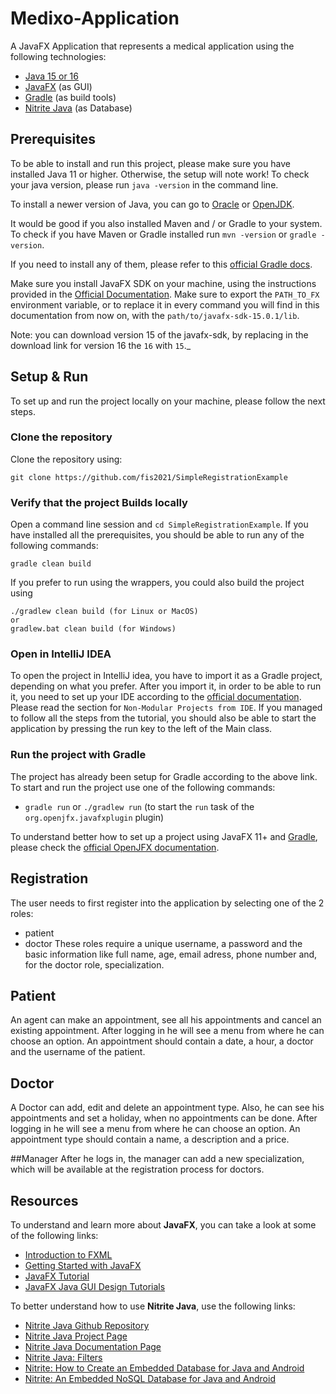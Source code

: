 # Medixo-Application
A JavaFX Application that represents a medical application using the following technologies:
* [Java 15 or 16](https://www.oracle.com/java/technologies/javase-downloads.html)
* [JavaFX](https://openjfx.io/openjfx-docs/) (as GUI)
* [Gradle](https://gradle.org/) (as build tools)
* [Nitrite Java](https://www.dizitart.org/nitrite-database.html) (as Database)

## Prerequisites
To be able to install and run this project, please make sure you have installed Java 11 or higher. Otherwise, the setup will note work!
To check your java version, please run `java -version` in the command line.

To install a newer version of Java, you can go to [Oracle](https://www.oracle.com/java/technologies/javase-downloads.html) or [OpenJDK](https://jdk.java.net/).

It would be good if you also installed Maven and / or Gradle to your system. To check if you have Maven or Gradle installed run `mvn -version` or `gradle -version`.

If you need to install any of them, please refer to this [official Gradle docs](https://docs.gradle.org/current/userguide/installation.html).

Make sure you install JavaFX SDK on your machine, using the instructions provided in the [Official Documentation](https://openjfx.io/openjfx-docs/#install-javafx). Make sure to export the `PATH_TO_FX` environment variable, or to replace it in every command you will find in this documentation from now on, with the `path/to/javafx-sdk-15.0.1/lib`.

Note: you can download version 15 of the javafx-sdk, by replacing in the download link for version 16 the `16` with `15`._

## Setup & Run
To set up and run the project locally on your machine, please follow the next steps.

### Clone the repository
Clone the repository using:
```git
git clone https://github.com/fis2021/SimpleRegistrationExample
```

### Verify that the project Builds locally
Open a command line session and `cd SimpleRegistrationExample`.
If you have installed all the prerequisites, you should be able to run any of the following commands:
```
gradle clean build
```
If you prefer to run using the wrappers, you could also build the project using
```
./gradlew clean build (for Linux or MacOS)
or 
gradlew.bat clean build (for Windows)
```

### Open in IntelliJ IDEA
To open the project in IntelliJ idea, you have to import it as a Gradle project, depending on what you prefer.
After you import it, in order to be able to run it, you need to set up your IDE according to the [official documentation](https://openjfx.io/openjfx-docs/). Please read the section for `Non-Modular Projects from IDE`.
If you managed to follow all the steps from the tutorial, you should also be able to start the application by pressing the run key to the left of the Main class.

### Run the project with Gradle
The project has already been setup for Gradle according to the above link.
To start and run the project use one of the following commands:
* `gradle run` or `./gradlew run` (to start the `run` task of the `org.openjfx.javafxplugin` plugin)

To understand better how to set up a project using JavaFX 11+ and [Gradle](https://openjfx.io/openjfx-docs/#gradle), please check the [official OpenJFX documentation](https://openjfx.io/).

## Registration
The user needs to first register into the application by selecting one of the 2 roles:
* patient
* doctor
  These roles require a unique username, a password and the basic information like full name, age, email adress, phone number and, for the doctor role, specialization.

## Patient
An agent can make an appointment, see all his appointments and cancel an existing appointment.
After logging in he will see a menu from where he can choose an option. 
An appointment should contain a date, a hour, a doctor and the username of the patient.

## Doctor
A Doctor can add, edit and delete an appointment type. Also, he can see his appointments and set a holiday, when no appointments can be done.
After logging in he will see a menu from where he can choose an option.
An appointment type should contain a name, a description and a price.

##Manager
After he logs in, the manager can add a new specialization, which will be available at the registration process for doctors.

## Resources
To understand and learn more about **JavaFX**, you can take a look at some of the following links:
* [Introduction to FXML](https://openjfx.io/javadoc/16/javafx.fxml/javafx/fxml/doc-files/introduction_to_fxml.html)
* [Getting Started with JavaFX](https://openjfx.io/openjfx-docs/)
* [JavaFX Tutorial](https://code.makery.ch/library/javafx-tutorial/)
* [JavaFX Java GUI Design Tutorials](https://www.youtube.com/playlist?list=PL6gx4Cwl9DGBzfXLWLSYVy8EbTdpGbUIG)

To better understand how to use **Nitrite Java**, use the following links:
* [Nitrite Java Github Repository](https://github.com/nitrite/nitrite-java)
* [Nitrite Java Project Page](https://www.dizitart.org/nitrite-database.html)
* [Nitrite Java Documentation Page](https://www.dizitart.org/nitrite-database/)
* [Nitrite Java: Filters](https://www.dizitart.org/nitrite-database/#filter)
* [Nitrite: How to Create an Embedded Database for Java and Android](https://dzone.com/articles/nitrite-how-to-create-an-embedded-database-for-jav)
* [Nitrite: An Embedded NoSQL Database for Java and Android](https://medium.com/@anidotnet/nitrite-an-embedded-nosql-database-for-java-and-android-318bf48c7758)